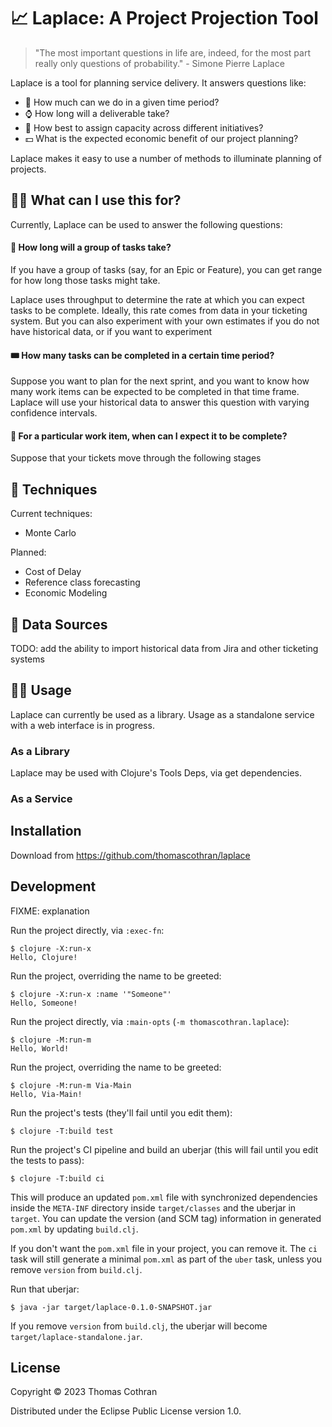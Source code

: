 # 📈 Laplace: A Project Projection Tool

> "The most important questions in life are, indeed, for the most part really only questions of probability." - Simone Pierre Laplace

Laplace is a tool for planning service delivery. It answers questions like:

- :rocket: How much can we do in a given time period?
- :watch: How long will a deliverable take?
- :construction_worker: How best to assign capacity across different initiatives?
- :dollar: What is the expected economic benefit of our project planning?

Laplace makes it easy to use a number of methods to illuminate planning of projects.

## 👩‍💼 What can I use this for?

Currently, Laplace can be used to answer the following questions:

#### :calendar: How long will a group of tasks take?

If you have a group of tasks (say, for an Epic or Feature), you can get range for how long those tasks might take.

Laplace uses throughput to determine the rate at which you can expect tasks to be complete. Ideally, this rate comes from data in your ticketing system. But you can also experiment with your own estimates if you do not have historical data, or if you want to experiment

#### 🎟️ How many tasks can be completed in a certain time period?

Suppose you want to plan for the next sprint, and you want to know how many work items can be expected to be completed in that time frame. Laplace will use your historical data to answer this question with varying confidence intervals.

#### :ticket: For a particular work item, when can I expect it to be complete?

Suppose that your tickets move through the following stages

## 📑 Techniques

Current techniques:

- Monte Carlo

Planned:

- Cost of Delay
- Reference class forecasting
- Economic Modeling

## 🔢 Data Sources

TODO: add the ability to import historical data from Jira and other ticketing systems

## 👩🏽‍ Usage

Laplace can currently be used as a library. Usage as a standalone service with a web interface is in progress.

### As a Library

Laplace may be used with Clojure's Tools Deps, via get dependencies.

### As a Service

## Installation

Download from https://github.com/thomascothran/laplace

## Development

FIXME: explanation

Run the project directly, via `:exec-fn`:

    $ clojure -X:run-x
    Hello, Clojure!

Run the project, overriding the name to be greeted:

    $ clojure -X:run-x :name '"Someone"'
    Hello, Someone!

Run the project directly, via `:main-opts` (`-m thomascothran.laplace`):

    $ clojure -M:run-m
    Hello, World!

Run the project, overriding the name to be greeted:

    $ clojure -M:run-m Via-Main
    Hello, Via-Main!

Run the project's tests (they'll fail until you edit them):

    $ clojure -T:build test

Run the project's CI pipeline and build an uberjar (this will fail until you edit the tests to pass):

    $ clojure -T:build ci

This will produce an updated `pom.xml` file with synchronized dependencies inside the `META-INF`
directory inside `target/classes` and the uberjar in `target`. You can update the version (and SCM tag)
information in generated `pom.xml` by updating `build.clj`.

If you don't want the `pom.xml` file in your project, you can remove it. The `ci` task will
still generate a minimal `pom.xml` as part of the `uber` task, unless you remove `version`
from `build.clj`.

Run that uberjar:

    $ java -jar target/laplace-0.1.0-SNAPSHOT.jar

If you remove `version` from `build.clj`, the uberjar will become `target/laplace-standalone.jar`.

## License

Copyright © 2023 Thomas Cothran

Distributed under the Eclipse Public License version 1.0.

